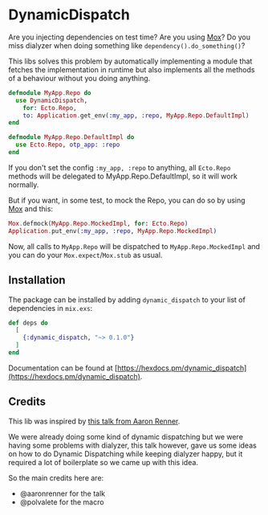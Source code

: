 # DynamicDispatch

Are you injecting dependencies on test time? Are you using [Mox]? Do you miss dialyzer when doing
something like `dependency().do_something()`?

This libs solves this problem by automatically implementing a module that fetches the implementation
in runtime but also implements all the methods of a behaviour without you doing anything.

```elixir
defmodule MyApp.Repo do
  use DynamicDispatch,
    for: Ecto.Repo,
    to: Application.get_env(:my_app, :repo, MyApp.Repo.DefaultImpl)
end

defmodule MyApp.Repo.DefaultImpl do
  use Ecto.Repo, otp_app: :repo
end
```

If you don't set the config `:my_app, :repo` to anything, all `Ecto.Repo` methods will be delegated
to MyApp.Repo.DefaultImpl, so it will work normally.

But if you want, in some test, to mock the Repo, you can do so by using [Mox] and this:

```elixir
Mox.defmock(MyApp.Repo.MockedImpl, for: Ecto.Repo)
Application.put_env(:my_app, :repo, MyApp.Repo.MockedImpl)
```

Now, all calls to `MyApp.Repo` will be dispatched to `MyApp.Repo.MockedImpl` and you can do your
`Mox.expect`/`Mox.stub` as usual.

## Installation

The package can be installed by adding `dynamic_dispatch` to your list of dependencies in `mix.exs`:

```elixir
def deps do
  [
    {:dynamic_dispatch, "~> 0.1.0"}
  ]
end
```

Documentation can be found at
[https://hexdocs.pm/dynamic_dispatch](https://hexdocs.pm/dynamic_dispatch).

## Credits

This lib was inspired by [this talk from Aaron Renner](https://www.youtube.com/watch?v=Ue--hvFzr0o).

We were already doing some kind of dynamic dispatching but we were having some problems with
dialyzer, this talk however, gave us some ideas on how to do Dynamic Dispatching while keeping
dialyzer happy, but it required a lot of boilerplate so we came up with this idea.

So the main credits here are:

- @aaronrenner for the talk
- @polvalete for the macro

[Mox]: https://github.com/plataformatec/mox